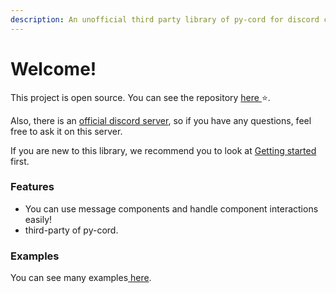 ```yaml
---
description: An unofficial third party library of py-cord for discord components.
---
```


# Welcome!

This project is open source. You can see the repository [here ](https://github.com/spacedev-official/py-cord-components.git)⭐.

Also, there is an [official discord server](https://discord.gg/294KSUxcz2), so if you have any questions, feel free to ask it on this server.

If you are new to this library, we recommend you to look at [Getting started](broken-reference) first.

### Features

* You can use message components and handle component interactions easily!
* third-party of py-cord.

### Examples

You can see many examples[ here](https://github.com/spacedev-official/py-cord-components/tree/dev/examples).

